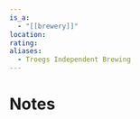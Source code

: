 ```yaml
---
is_a:
  - "[[brewery]]"
location: 
rating: 
aliases:
  - Troegs Independent Brewing
---
```

# Notes
